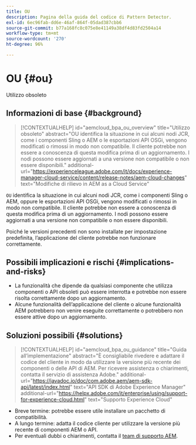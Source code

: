 ```yaml
---
title: OU
description: Pagina della guida del codice di Pattern Detector.
exl-id: 6ec96fab-dd6e-46af-864f-05dad387cbb6
source-git-commit: b77a168fc8c075e8e41149a38df4d83fd2504a14
workflow-type: tm+mt
source-wordcount: '270'
ht-degree: 96%

---
```


# OU {#ou}

Utilizzo obsoleto

## Informazioni di base {#background}

>[!CONTEXTUALHELP]
>id="aemcloud_bpa_ou_overview"
>title="Utilizzo obsoleto"
>abstract="OU identifica la situazione in cui alcuni nodi JCR, come i componenti Sling o AEM o le esportazioni API OSGi, vengono modificati o rimossi in modo non compatibile. Il cliente potrebbe non essere a conoscenza di questa modifica prima di un aggiornamento. I nodi possono essere aggiornati a una versione non compatibile o non essere disponibili."
>additional-url="https://experienceleague.adobe.com/it/docs/experience-manager-cloud-service/content/release-notes/aem-cloud-changes" text="Modifiche di rilievo in AEM as a Cloud Service"

`OU` identifica la situazione in cui alcuni nodi JCR, come i componenti Sling o AEM, oppure le esportazioni API OSGi, vengono modificati o rimossi in modo non compatibile. Il cliente potrebbe non essere a conoscenza di questa modifica prima di un aggiornamento. I nodi possono essere aggiornati a una versione non compatibile o non essere disponibili.

Poiché le versioni precedenti non sono installate per impostazione predefinita, l’applicazione del cliente potrebbe non funzionare correttamente.

## Possibili implicazioni e rischi {#implications-and-risks}

* La funzionalità che dipende da qualsiasi componente che utilizza componenti o API obsoleti può essere interrotta e potrebbe non essere risolta correttamente dopo un aggiornamento.
* Alcune funzionalità dell’applicazione del cliente o alcune funzionalità AEM potrebbero non venire eseguite correttamente o potrebbero non essere attive dopo un aggiornamento.

## Soluzioni possibili {#solutions}

>[!CONTEXTUALHELP]
>id="aemcloud_bpa_ou_guidance"
>title="Guida all’implementazione"
>abstract="È consigliabile rivedere e adattare il codice del cliente in modo da utilizzare la versione più recente dei componenti o delle API di AEM. Per ricevere assistenza o chiarimenti, contatta il servizio di assistenza Adobe."
>additional-url="https://javadoc.io/doc/com.adobe.aem/aem-sdk-api/latest/index.html" text="API SDK di Adobe Experience Manager"
>additional-url="https://helpx.adobe.com/it/enterprise/using/support-for-experience-cloud.html" text="Supporto Experience Cloud"

* Breve termine: potrebbe essere utile installare un pacchetto di compatibilità.
* A lungo termine: adatta il codice cliente per utilizzare la versione più recente di componenti AEM o API.
* Per eventuali dubbi o chiarimenti, contatta il [team di supporto AEM](https://helpx.adobe.com/it/enterprise/using/support-for-experience-cloud.html).
